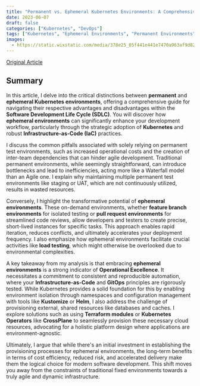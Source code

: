 ```yaml
---
title: "Permanent vs. Ephemeral Kubernetes Environments: A Comprehensive Guide"
date: 2023-06-07
draft: false
categories: ["Kubernetes", "DevOps"]
tags: ["Kubernetes", "Ephemeral Environments", "Permanent Environments", "Infrastructure as Code", "GitOps"]
images:
  - https://static.wixstatic.com/media/378e25_05f441e441e7470a963af9d824229807~mv2.jpg/v1/fill/w_1000,h_523,al_c,q_85,usm_0.66_1.00_0.01/378e25_05f441e441e7470a963af9d824229807~mv2.jpg
---
```


[Original Article](https://www.stakater.com/post/permanent-vs-ephemeral-kubernetes-environments-a-comprehensive-guide)

## Summary

In this article, I delve into the critical distinctions between **permanent** and **ephemeral Kubernetes environments**, offering a comprehensive guide for navigating their respective advantages and disadvantages within the **Software Development Life Cycle (SDLC)**. You will discover how **ephemeral environments** can significantly enhance your development workflow, particularly through the strategic adoption of **Kubernetes** and robust **Infrastructure-as-Code (IaC)** practices.

I discuss the common pitfalls associated with solely relying on permanent test environments, such as increased operational costs and the creation of inter-team dependencies that can hinder agile development. Traditional permanent environments, while seemingly straightforward, can introduce bottlenecks and lead to inefficiencies, acting more like a Waterfall model than an Agile one. I explain why maintaining multiple permanent test environments like staging or UAT, which are not continuously utilized, results in wasted resources.

Conversely, I highlight the transformative potential of **ephemeral environments**. These on-demand environments, whether **feature branch environments** for isolated testing or **pull request environments** for streamlined code reviews, allow developers and testers to create precise, short-lived instances for specific tasks. This approach enables rapid iteration, reduces conflicts, and ultimately accelerates your deployment frequency. I also emphasize how ephemeral environments facilitate crucial activities like **load testing**, which might otherwise be overlooked due to environmental complexities.

A key takeaway from my analysis is that embracing **ephemeral environments** is a strong indicator of **Operational Excellence**. It necessitates a commitment to consistent and reproducible automation, where your **Infrastructure-as-Code** and **GitOps** principles are rigorously tested. While Kubernetes provides a solid foundation for this by enabling environment isolation through namespaces and configuration management with tools like **Kustomize** or **Helm**, I also address the challenge of provisioning external, shared resources like databases and caches. I explore solutions such as using **Terraform modules** or **Kubernetes Operators** like **CrossPlane** to seamlessly provision these necessary cloud resources, advocating for a holistic platform design where applications are environment-agnostic.

Ultimately, I argue that while there's an initial investment in establishing the provisioning processes for ephemeral environments, the long-term benefits in terms of cost efficiency, reduced risk, and accelerated delivery make them the logical choice for modern software development. This shift moves you away from the constraints of traditional fixed environments towards a truly agile and dynamic infrastructure.
